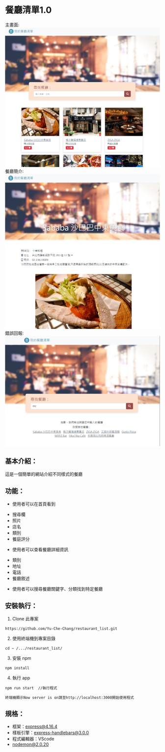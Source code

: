 # 餐廳清單1.0
主畫面:
![image](https://github.com/Yu-Che-Chang/restaurant_list/blob/main/public/image/main_page.png)
餐廳簡介:
![image](https://github.com/Yu-Che-Chang/restaurant_list/blob/main/public/image/index_page.png)
錯誤回報:
![image](https://github.com/Yu-Che-Chang/restaurant_list/blob/main/public/image/error_page.png)

基本介紹：
---
這是一個簡單的網站介紹不同樣式的餐廳

功能：
---
+ 使用者可以在首頁看到
- 搜尋欄
- 照片
- 店名
- 類別
- 餐庭評分
+ 使用者可以查看餐廳詳細資訊
- 類別
- 地址
- 電話
- 餐廳敘述
+ 使用者可以搜尋餐廳關鍵字、分類找到特定餐廳

安裝執行：
---
1. Clone 此專案
```
https://github.com/Yu-Che-Chang/restaurant_list.git
```
2. 使用終端機到專案目錄
```
cd ~ /.../restaurant_list/
```
3. 安裝 npm
```
npm install
```
4. 執行 app
```
npm run start  //執行程式
```
`終端機顯示Now server is on請至http://localhost:3000開始使用程式`

規格：
---
+ 框架：express@4.16.4
+ 樣板引擎：express-handlebars@3.0.0
+ 程式編輯器：VScode
+ nodemon@2.0.20
